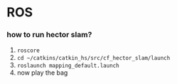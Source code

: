 # ROS



### how to run hector slam?
1. `roscore`
2. `cd ~/catkins/catkin_hs/src/cf_hector_slam/launch`
3. `roslaunch mapping_default.launch` 
4. now play the bag
